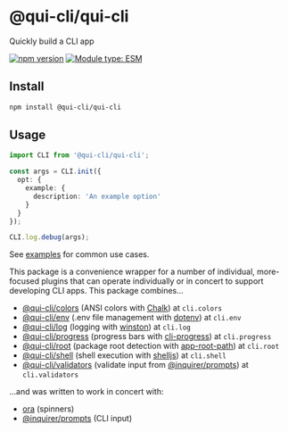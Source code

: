 # @qui-cli/qui-cli

Quickly build a CLI app

[![npm version](https://badge.fury.io/js/@qui-cli%2Fqui-cli.svg)](https://npmjs.com/package/@qui-cli/qui-cli)
[![Module type: ESM](https://img.shields.io/badge/module%20type-esm-brightgreen)](https://nodejs.org/api/esm.html)

## Install

```sh
npm install @qui-cli/qui-cli
```

## Usage

```ts
import CLI from '@qui-cli/qui-cli';

const args = CLI.init({
  opt: {
    example: {
      description: 'An example option'
    }
  }
});

CLI.log.debug(args);
```

See [examples](https://github.com/battis/qui-cli/tree/main/examples#readme) for common use cases.

This package is a convenience wrapper for a number of individual, more-focused plugins that can operate individually or in concert to support developing CLI apps. This package combines…

- [@qui-cli/colors](https://www.npmjs.com/package/@qui-cli/colors) (ANSI colors with [Chalk](https://www.npmjs.com/package/chalk)) at `cli.colors`
- [@qui-cli/env](https://www.npmjs.com/package/@qui-cli/env) (.env file management with [dotenv](https://www.npmjs.com/package/dotenv)) at `cli.env`
- [@qui-cli/log](https://www.npmjs.com/package/@qui-cli/log) (logging with [winston](https://www.npmjs.com/package/winston)) at `cli.log`
- [@qui-cli/progress](https://www.npmjs.com/package/@qui-cli/progress) (progress bars with [cli-progress](https://www.npmjs.com/package/cli-progress)) at `cli.progress`
- [@qui-cli/root](https://www.npmjs.com/package/@qui-cli/root) (package root detection with [app-root-path](https://www.npmjs.com/package/app-root-path)) at `cli.root`
- [@qui-cli/shell](https://www.npmjs.com/package/@qui-cli/shell) (shell execution with [shelljs](https://www.npmjs.com/package/shelljs)) at `cli.shell`
- [@qui-cli/validators](https://www.npmjs.com/package/@qui-cli/validators) (validate input from [@inquirer/prompts](https://www.npmjs.com/package/@inquirer/prompts)) at `cli.validators`

…and was written to work in concert with:

- [ora](https://www.npmjs.com/package/ora) (spinners)
- [@inquirer/prompts](https://www.npmjs.com/package/@inquirer/prompts) (CLI input)
